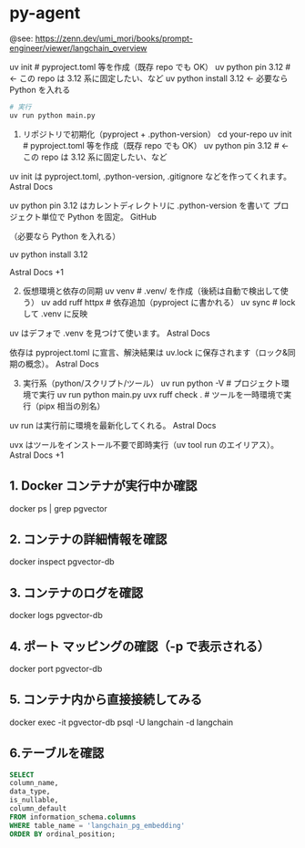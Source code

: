 # py-agent

@see: https://zenn.dev/umi_mori/books/prompt-engineer/viewer/langchain_overview

uv init # pyproject.toml 等を作成（既存 repo でも OK）
uv python pin 3.12 # ← この repo は 3.12 系に固定したい、など
uv python install 3.12 ← 必要なら Python を入れる

```bash
# 実行
uv run python main.py
```

1. リポジトリで初期化（pyproject + .python-version）
   cd your-repo
   uv init # pyproject.toml 等を作成（既存 repo でも OK）
   uv python pin 3.12 # ← この repo は 3.12 系に固定したい、など

uv init は pyproject.toml, .python-version, .gitignore などを作ってくれます。
Astral Docs

uv python pin 3.12 はカレントディレクトリに .python-version を書いて プロジェクト単位で Python を固定。
GitHub

（必要なら Python を入れる）

uv python install 3.12

Astral Docs
+1

2. 仮想環境と依存の同期
   uv venv # .venv/ を作成（後続は自動で検出して使う）
   uv add ruff httpx # 依存追加（pyproject に書かれる）
   uv sync # lock して .venv に反映

uv はデフォで .venv を見つけて使います。
Astral Docs

依存は pyproject.toml に宣言、解決結果は uv.lock に保存されます（ロック&同期の概念）。
Astral Docs

3. 実行系（python/スクリプト/ツール）
   uv run python -V # プロジェクト環境で実行
   uv run python main.py
   uvx ruff check . # ツールを一時環境で実行（pipx 相当の別名）

uv run は実行前に環境を最新化してくれる。
Astral Docs

uvx はツールをインストール不要で即時実行（uv tool run のエイリアス）。
Astral Docs
+1

## 1. Docker コンテナが実行中か確認

docker ps | grep pgvector

## 2. コンテナの詳細情報を確認

docker inspect pgvector-db

## 3. コンテナのログを確認

docker logs pgvector-db

## 4. ポート マッピングの確認（-p で表示される）

docker port pgvector-db

## 5. コンテナ内から直接接続してみる

docker exec -it pgvector-db psql -U langchain -d langchain

## 6.テーブルを確認

```sql
SELECT
column_name,
data_type,
is_nullable,
column_default
FROM information_schema.columns
WHERE table_name = 'langchain_pg_embedding'
ORDER BY ordinal_position;
```
